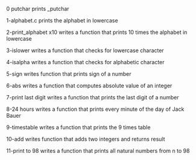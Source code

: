 0 putchar prints _putchar

1-alphabet.c prints the alphabet in lowercase

2-print_alphabet x10 writes a function that prints 10 times the alphabet in lowercase

3-islower writes a function that checks for lowercase character

4-isalpha writes a function that checks for alphabetic character

5-sign writes function that prints sign of a number

6-abs writes a function that computes absolute value of an integer

7-print last digit writes a function that prints the last digit of a number

8-24 hours writes a function that prints every minute of the day of Jack Bauer

9-timestable writes a function that prints the 9 times table

10-add writes function that adds two integers and returns result

11-print to 98 writes a function that prints all natural numbers from n to 98
